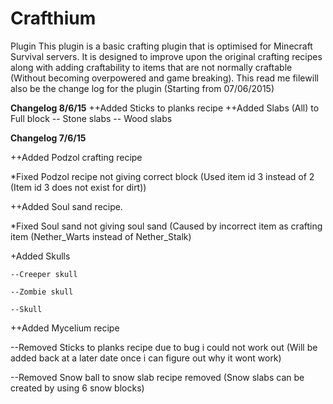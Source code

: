 # Crafthium
Plugin
This plugin is a basic crafting plugin that is optimised for Minecraft Survival servers. It is designed to improve upon the original crafting recipes along with adding craftability to items that are not normally craftable (Without becoming overpowered and game breaking). 
This read me filewill also be the change log for the plugin (Starting from 07/06/2015)

<b>Changelog 8/6/15</b>
++Added Sticks to planks recipe
++Added Slabs (All) to Full block
	-- Stone slabs
	-- Wood slabs

<b>Changelog 7/6/15</b>

++Added Podzol crafting recipe

  *Fixed Podzol recipe not giving correct block (Used item id 3 instead of 2 (Item id 3 does not exist for dirt))

++Added Soul sand recipe.

  *Fixed Soul sand not giving soul sand (Caused by incorrect item as
  crafting item (Nether_Warts instead of Nether_Stalk)

+Added Skulls

	--Creeper skull

	--Zombie skull

	--Skull

++Added Mycelium recipe

--Removed Sticks to planks recipe due to bug i could not work out (Will be added back at a later date once i can figure out why it wont work)

--Removed Snow ball to snow slab recipe removed (Snow slabs can be created by using 6 snow blocks)
